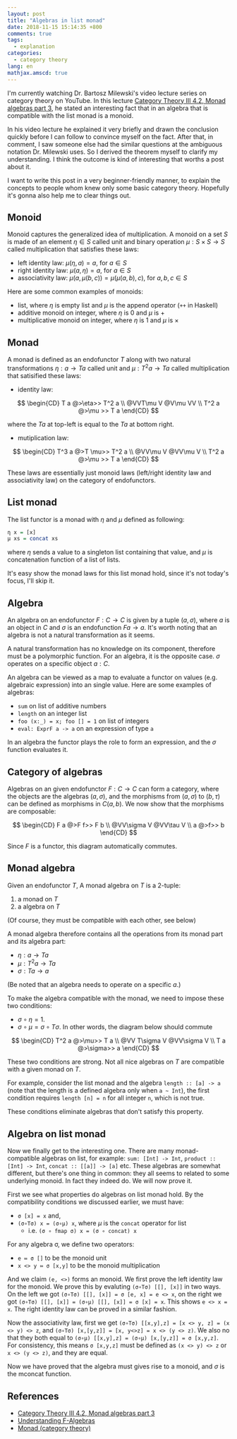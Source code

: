 ```yaml
---
layout: post
title: "Algebras in list monad"
date: 2018-11-15 15:14:35 +800
comments: true
tags:
  - explanation
categories:
  - category theory
lang: en
mathjax.amscd: true
---
```


I'm currently watching Dr. Bartosz Milewski's video lecture series on category
theory on YouTube. In this lecture [Category Theory III 4.2, Monad algebras part
3](https://www.youtube.com/watch?v=9f8PumwS2gU), he stated an interesting fact
that in an algebra that is compatible with the list monad is a monoid.

In his video lecture he explained it very briefly and drawn the conclusion
quickly before I can follow to convince myself on the fact. After that, in
comment, I saw someone else had the similar questions at the ambiguous notation
Dr. Milewski uses. So I derived the theorem myself to clarify my understanding.
I think the outcome is kind of interesting that worths a post about it.

I want to write this post in a very beginner-friendly manner, to explain the
concepts to people whom knew only some basic category theory. Hopefully it's
gonna also help me to clear things out.

## Monoid

Monoid captures the generalized idea of multiplication. A monoid on a set $S$ is
made of an element $\eta\in S$ called unit and binary operation $\mu: S \times S
\to S$ called multiplication that satisfies these laws:

- left identity law: $\mu(\eta, a) = a$, for $a \in S$
- right identity law: $\mu(a, \eta) = a$, for $a \in S$
- associativity law: $\mu(a,\mu(b,c)) = \mu(\mu(a,b),c)$, for $a,b,c\in S$

Here are some common examples of monoids:

- list, where $\eta$ is empty list and $\mu$ is the append operator (`++` in Haskell)
- additive monoid on integer, where $\eta$ is $0$ and $\mu$ is $+$
- multiplicative monoid on integer, where $\eta$ is $1$ and $\mu$ is $\times$

## Monad

A monad is defined as an endofunctor $T$ along with two natural transformations
$\eta: a \to T a$ called unit and $\mu: T^2 a\to T a$ called multiplication that
satisified these laws:

- identity law:

$$
\begin{CD}
T a @>\eta>> T^2 a \\
@VVT\mu V  @V\mu VV \\
T^2 a @>\mu >> T a
\end{CD}
$$

where the $T a$ at top-left is equal to the $T a$ at bottom right.

- mutiplication law:

$$
\begin{CD}
T^3 a @>T \mu>> T^2 a \\
@VV\mu V @VV\mu V \\
T^2 a @>\mu >> T a
\end{CD}
$$

These laws are essentially just monoid laws (left/right identity law and
associativity law) on the category of endofunctors.

## List monad

The list functor is a monad with $\eta$ and $\mu$ defined as following:

```haskell
η x = [x]
μ xs = concat xs
```

where $\eta$ sends a value to a singleton list containing that value, and $\mu$
is concatenation function of a list of lists.

It's easy show the monad laws for this list monad hold, since it's not today's
focus, I'll skip it.

## Algebra

An algebra on an endofunctor $F: C\to C$ is given by a tuple $(a, \sigma)$,
where $a$ is an object in $C$ and $\sigma$ is an endofunction $F a \to a$. It's
worth noting that an algebra is not a natural transformation as it seems.

A natural transformation has no knowledge on its component, therefore
must be a polymorphic function. For an algebra, it is the opposite
case. $\sigma$ operates on a specific object $a: C$.

An algebra can be viewed as a map to evaluate a functor on values (e.g.
algebraic expression) into an single value. Here are some examples of algebras:

- `sum` on list of additive numbers
- `length` on an integer list
- `foo (x:_) = x; foo [] = 1` on list of integers
- `eval: ExprF a -> a` on an expression of type `a`

In an algebra the functor plays the role to form an expression, and the $\sigma$
function evaluates it.

## Category of algebras

Algebras on an given endofunctor $F:C\to C$ can form a category, where the
objects are the algebras $(a,\sigma)$, and the morphisms from $(a,\sigma)$ to
$(b,\tau)$ can be defined as morphisms in $C(a,b)$. We now show that the
morphisms are composable:

$$
\begin{CD}
F a @>F f>> F b \\
@VV\sigma V @VV\tau V \\
a @>f>> b
\end{CD}
$$

Since $F$ is a functor, this diagram automatically commutes.

## Monad algebra

Given an endofunctor $T$, A monad algebra on $T$ is a 2-tuple:

1. a monad on $T$
2. a algebra on $T$

(Of course, they must be compatible with each other, see below)

A monad algebra therefore contains all the operations from its monad part and its algebra part:

- $\eta: a \to T a$
- $\mu: T^2 a \to T a$
- $\sigma: T a \to a$

(Be noted that an algebra needs to operate on a specific $a$.)

To make the algebra compatible with the monad, we need to impose these two conditions:

- $\sigma \circ \eta = 1$.
- $\sigma \circ \mu = \sigma \circ T\sigma$. In other words, the diagram below should commute

$$
\begin{CD}
T^2 a @>\mu>> T a \\
@VV T\sigma V @VV\sigma V \\
T a @>\sigma>> a
\end{CD}
$$

These two conditions are strong. Not all nice algebras on $T$ are compatible with a given monad on $T$.

For example, consider the list monad and the algebra `length :: [a] -> a` (note that the length is a defined algebra only when `a ~ Int`), the first condition requires `length [n] = n` for all integer `n`, which is not true.

These conditions eliminate algebras that don't satisfy this property.

## Algebra on list monad

Now we finally get to the interesting one. There are many
monad-compatible algebras on list, for example: `sum: [Int] -> Int`,
`product :: [Int] -> Int`, `concat :: [[a]] -> [a]` etc. These
algebras are somewhat different, but there's one thing in common: they
all seems to related to some underlying monoid. In fact they indeed
do. We will now prove it.

First we see what properties do algebras on list monad hold. By the
compatibility conditions we discussed earlier, we must have:

- `σ [x] = x` and,
- `(σ∘Tσ) x = (σ∘μ) x`, where $\mu$ is the `concat` operator for list
  + i.e. `(σ ∘ fmap σ) x = (σ ∘ concat) x`

For any algebra σ, we define two operators:

- `e ≔ σ []` to be the monoid unit
- `x <> y ≔ σ [x,y]` to be the monoid multiplication

And we claim `(e, <>)` forms an monoid. We first prove the left identity
law for the monoid. We prove this by evaluting `(σ∘Tσ) [[], [x]]` in
two ways. On the left we got `(σ∘Tσ) [[], [x]] = σ [e, x] = e <> x`,
on the right we got `(σ∘Tσ) [[], [x]] = (σ∘μ) [[], [x]] = σ [x] = x`.
This shows `e <> x = x`. The right identity law can be proved in a
similar fashion.

Now the associativity law, first we get `(σ∘Tσ) [[x,y],z] = [x <> y, z] = (x <>
y) <> z`, and `(σ∘Tσ) [x,[y,z]] = [x, y<>z] = x <> (y <> z)`. We also no that
they both equal to `(σ∘μ) [[x,y],z] = (σ∘μ) [x,[y,z]] = σ [x,y,z]`. For
consistency, this means `σ [x,y,z]` must be defined as `(x <> y) <> z` or `x <>
(y <> z)`, and they are equal.

Now we have proved that the algebra must gives rise to a monoid, and $\sigma$ is
the mconcat function.

## References

- [Category Theory III 4.2, Monad algebras part 3](https://www.youtube.com/watch?v=9f8PumwS2gU)
- [Understanding F-Algebras](https://bartoszmilewski.com/2013/06/10/understanding-f-algebras/)
- [Monad (category theory)](https://en.wikipedia.org/wiki/Monad_(category_theory))
